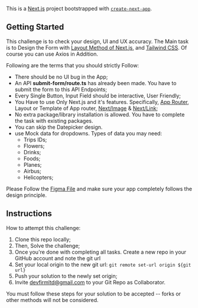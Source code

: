 This is a [Next.js](https://nextjs.org/) project bootstrapped with [`create-next-app`](https://github.com/vercel/next.js/tree/canary/packages/create-next-app).

## Getting Started

This challenge is to check your design, UI and UX accuracy. The Main task is to Design the Form with [Layout Method of Next.js](https://nextjs.org/docs/basic-features/layouts), and [Tailwind CSS](https://tailwindcss.com/). Of course you can use Axios in Addition.

Following are the terms that you should strictly Follow:

- There should be no UI bug in the App;
- An API **submit-form/route.ts** has already been made. You have to submit the form to this API Endpoints;
- Every Single Button, Input Field should be interactive, User Friendly;
- You Have to use Only Next.js and it's features. Specifically, [App Router](https://nextjs.org/docs/app), Layout or Template of App router, [Next/Image](https://nextjs.org/docs/api-reference/next/image) &amp; [Next/Link](https://nextjs.org/docs/api-reference/next/link);
- No extra package/library installation is allowed. You have to complete the task with existing packages.
- You can skip the Datepicker design.
- use Mock data for dropdowns. Types of data you may need:
  - Trips IDs;
  - Flowers;
  - Drinks;
  - Foods;
  - Planes;
  - Airbus;
  - Helicopters;

Please Follow the [Figma File](https://www.figma.com/file/HnzhqrsB57qOpy21MhsRwr/Front-End-Test?node-id=0%3A1&t=PvuCvdC0eReiW0NX-1) and make sure your app completely follows the design principle.

## Instructions

How to attempt this challenge:

1. Clone this repo locally;
2. Then, Solve the challenge;
3. Once you're done with completing all tasks. Create a new repo in your GitHub account and note the git url
4. Set your local origin to the new git url: `git remote set-url origin ${git url}`
5. Push your solution to the newly set origin;
6. Invite devfirmltd@gmail.com to your Git Repo as Collaborator.

You must follow these steps for your solution to be accepted -- forks or other methods will not be considered.

